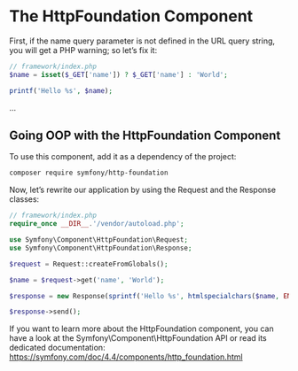 # The HttpFoundation Component

First, if the name query parameter is not defined in the URL query string, you will get a PHP warning; 
so let’s fix it:

```php
// framework/index.php
$name = isset($_GET['name']) ? $_GET['name'] : 'World';

printf('Hello %s', $name);
```

...

## Going OOP with the HttpFoundation Component

To use this component, add it as a dependency of the project:

```bash
composer require symfony/http-foundation
```

Now, let’s rewrite our application by using the Request and the Response classes:

```php
// framework/index.php
require_once __DIR__.'/vendor/autoload.php';

use Symfony\Component\HttpFoundation\Request;
use Symfony\Component\HttpFoundation\Response;

$request = Request::createFromGlobals();

$name = $request->get('name', 'World');

$response = new Response(sprintf('Hello %s', htmlspecialchars($name, ENT_QUOTES, 'UTF-8')));

$response->send();
```

If you want to learn more about the HttpFoundation component, you can have a look at the 
Symfony\Component\HttpFoundation API or read its dedicated documentation:
<https://symfony.com/doc/4.4/components/http_foundation.html>
